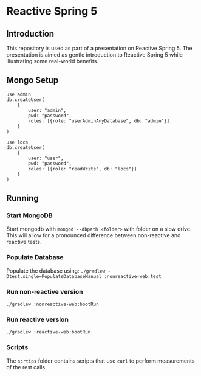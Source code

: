 # Reactive Spring 5

## Introduction

This repository is used as part of a presentation on Reactive Spring 5.
The presentation is aimed as gentle introduction to Reactive Spring 5 while illustrating some real-world benefits.

## Mongo Setup

```
use admin
db.createUser(
    {
        user: "admin",
        pwd: "password",
        roles: [{role: "userAdminAnyDatabase", db: "admin"}]
    }
)

use locs
db.createUser(
    {
        user: "user",
        pwd: "password",
        roles: [{role: "readWrite", db: "locs"}]
    }
)
```

## Running

### Start MongoDB
Start mongodb with `mongod --dbpath <folder>` with folder on a slow drive. 
This will allow for a pronounced difference between non-reactive and reactive tests.

### Populate Database
Populate the database using: `./gradlew -Dtest.single=PopulateDatabaseManual :nonreactive-web:test`

### Run non-reactive version
`./gradlew :nonreactive-web:bootRun`

### Run reactive version
`./gradlew :reactive-web:bootRun`

### Scripts

The `scrtips` folder contains scripts that use `curl` to perform measurements of the rest calls.




